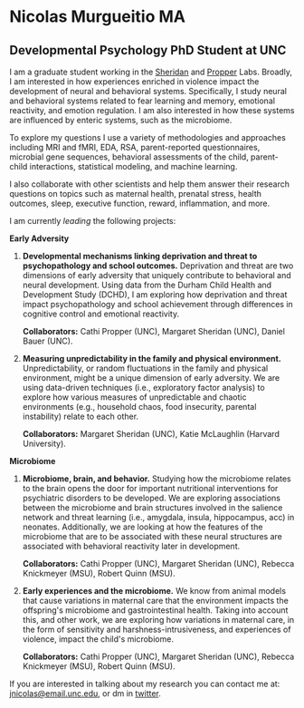 #  **Nicolas Murgueitio MA**

##  **Developmental Psychology PhD Student at UNC**

I am a graduate student working in the [Sheridan](https://circlelab.unc.edu/) and [Propper](https://beelab.web.unc.edu/) Labs. Broadly, I am interested in how experiences enriched in violence impact the development of neural and behavioral systems. Specifically, I study neural and behavioral systems related to fear learning and memory, emotional reactivity, and emotion regulation. I am also interested in how these systems are influenced by enteric systems, such as the microbiome.  

To explore my questions I use a variety of methodologies and approaches including MRI and fMRI, EDA, RSA, parent-reported questionnaires, microbial gene sequences, behavioral assessments of the child, parent-child interactions, statistical modeling, and machine learning. 

I also collaborate with other scientists and help them answer their research questions on topics such as maternal health, prenatal stress, health outcomes, sleep, executive function, reward, inflammation, and more. 
    
I am currently *leading* the following projects:

**Early Adversity**

1. **Developmental mechanisms linking deprivation and threat to psychopathology and school outcomes.** Deprivation and threat are two dimensions of early adversity that uniquely contribute to behavioral and neural development. Using data from the Durham Child Health and Development Study (DCHD), I am exploring how  deprivation and threat impact psychopathology and school achievement through differences in cognitive control and emotional reactivity. 

    **Collaborators:** Cathi Propper (UNC), Margaret Sheridan (UNC), Daniel Bauer (UNC).
      
2. **Measuring unpredictability in the family and physical environment.** Unpredictability, or random fluctuations in the family and physical environment, might be a unique dimension of early adversity. We are using data-driven techniques (i.e., exploratory factor analysis) to explore how various measures of unpredictable and chaotic environments (e.g., household chaos, food insecurity, parental instability) relate to each other. 

    **Collaborators:** Margaret Sheridan (UNC), Katie McLaughlin (Harvard University).
    
**Microbiome**

1. **Microbiome, brain, and behavior.** Studying how the microbiome relates to the brain opens the door for important nutritional interventions for psychiatric disorders to be developed. We are exploring associations between the microbiome and brain structures involved in the salience network and threat learning (i.e., amygdala, insula, hippocampus, acc) in neonates. Additionally, we are looking at how the features of the microbiome that are to be associated with these neural structures are associated with behavioral reactivity later in development. 

    **Collaborators:** Cathi Propper (UNC), Margaret Sheridan (UNC), Rebecca Knickmeyer (MSU), Robert Quinn (MSU).

2. **Early experiences and the microbiome.** We know from animal models that cause variations in maternal care that the environment impacts the offspring's microbiome and gastrointestinal health. Taking into account this, and other work, we are exploring how variations in maternal care, in the form of sensitivity and harshness-intrusiveness, and experiences of violence, impact the child's microbiome. 

    **Collaborators:** Cathi Propper (UNC), Margaret Sheridan (UNC), Rebecca Knickmeyer (MSU), Robert Quinn (MSU).
   
If you are interested in talking about my research you can contact me at: [jnicolas@email.unc.edu](mailto:jnicolas@email.unc.edu), or dm in [twitter](https://twitter.com/jnmurgueitio). 

